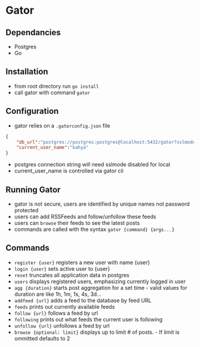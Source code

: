 # Gator

## Dependancies

- Postgres
- Go

## Installation

- from root directory run `go install`
- call gator with command `gator`

## Configuration

- gator relies on a `.gatorconfig.json` file

```json
{
    "db_url":"postgres://postgres:postgres@localhost:5432/gator?sslmode=disable",
    "current_user_name":"kahya"
}
```

- postgres connection string will need sslmode disabled for local
- current_user_name is controlled via gator cli

## Running Gator

- gator is not secure, users are identified by unique names not password protected
- users can add RSSFeeds and follow/unfollow these feeds
- users can `browse` their feeds to see the latest posts
- commands are called with the syntax `gator {command} {args...}`

## Commands

- `register {user}` registers a new user with name {user}
- `login {user}` sets active user to {user}
- `reset` truncates all application data in postgres
- `users` displays registered users, emphasizing currently logged in user
- `agg {duration}` starts post aggregation for a set time
        - valid values for duration are like 1h, 1m, 1s, 4s, 3d...
- `addfeed {url}` adds a feed to the database by feed URL
- `feeds` prints out currently available feeds
- `follow {url}` follows a feed by url
- `following` prints out what feeds the current user is following
- `unfollow {url}` unfollows a feed by url
- `browse {optional: limit}` displays up to limit # of posts.
        - If limit is ommitted defaults to 2
